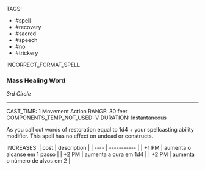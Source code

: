 TAGS:
- #spell
- #recovery
- #sacred
- #speech
- #no
- #trickery

INCORRECT_FORMAT_SPELL
### Mass Healing Word
*3rd Circle*
___
CAST_TIME: 1 Movement Action
RANGE: 30 feet
COMPONENTS_TEMP_NOT_USED: V
DURATION: Instantaneous

As you call out words of restoration equal to 1d4 + your spellcasting ability modifier. This spell has no effect on undead or constructs.

INCREASES:
| cost | description |
| ---- | ----------- |
| +1 PM | aumenta o alcanse em 1 passo |
| +2 PM | aumenta a cura em 1d4 |
| +2 PM | aumenta o número de alvos em 2 |
